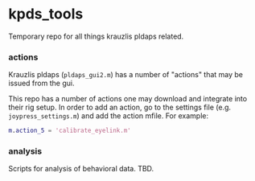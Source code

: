 # kpds_tools 
Temporary repo for all things krauzlis pldaps related.

### actions
Krauzlis pldaps (`pldaps_gui2.m`) has a number of "actions" that may be issued from the gui.

This repo has a number of actions one may download and integrate into their rig setup. 
In order to add an action, go to the settings file (e.g. `joypress_settings.m`) and add the action mfile. For example:
```Matlab
m.action_5 = 'calibrate_eyelink.m'
```

### analysis
Scripts for analysis of behavioral data. TBD. 
